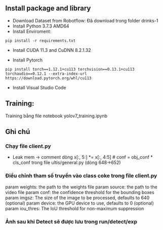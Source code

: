 ## Install package and library
- Download Dataset from Robotflow: Đã download trong folder drinks-1
- Install Python 3.7.3 AMD64
- Install Enviroment: 
```
pip install -r requirements.txt
```
- Install CUDA 11.3 and CuDNN 8.2.1.32

- Install Pytorch

```
pip install torch==1.12.1+cu113 torchvision==0.13.1+cu113 torchaudio==0.12.1 --extra-index-url https://download.pytorch.org/whl/cu113
```
- Install Visual Studio Code

## Training:

Training bằng file notebook yolov7_training.ipynb


## Ghi chú

### Chạy file client.py
- Leak mem -> comment dòng x[:, 5:] *= x[:, 4:5]  # conf = obj_conf * cls_conf trong file ultis/general.py (dòng 648->652)

### Điều chỉnh tham số truyền vào class coke trong file client.py

param weights: the path to the weights file
param source: the path to the video file
param conf: the confidence threshold for the bounding boxes
param imgsz: The size of the image to be processed, defaults to 640 (optional)
param device: the GPU device to use, defaults to 0 (optional)
param iou_thres: The IoU threshold for non-maximum suppression

### Ảnh sau khi Detect sẽ được lưu trong run/detect/exp